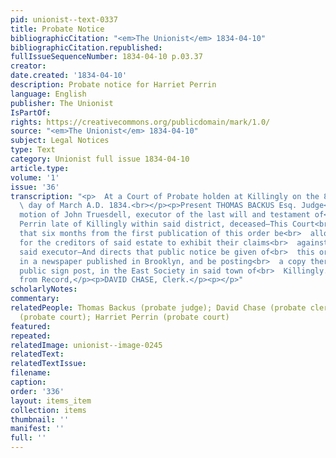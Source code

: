 ```yaml
---
pid: unionist--text-0337
title: Probate Notice
bibliographicCitation: "<em>The Unionist</em> 1834-04-10"
bibliographicCitation.republished: 
fullIssueSequenceNumber: 1834-04-10 p.03.37
creator: 
date.created: '1834-04-10'
description: Probate notice for Harriet Perrin
language: English
publisher: The Unionist
IsPartOf: 
rights: https://creativecommons.org/publicdomain/mark/1.0/
source: "<em>The Unionist</em> 1834-04-10"
subject: Legal Notices
type: Text
category: Unionist full issue 1834-04-10
article.type: 
volume: '1'
issue: '36'
transcription: "<p>  At a Court of Probate holden at Killingly on the 8<sup>th</sup>
  \ day of March A.D. 1834.<br></p><p>Present THOMAS BACKUS Esq. Judge</p><p>  On
  motion of John Truesdell, executor of the last will and testament of<br>  Harriet
  Perrin late of Killingly within said district, deceased—This Court<br>  doth decree
  that six months from the first publication of this order be<br>  allowed and limited
  for the creditors of said estate to exhibit their claims<br>  against the same to
  said executor—And directs that public notice be given of<br>  this order by advertising
  in a newspaper published in Brooklyn, and be posting<br>  a copy thereof on the
  public sign post, in the East Society in said town of<br>  Killingly.<br></p><p>Certified
  from Record,</p><p>DAVID CHASE, Clerk.</p><p></p>"
scholarlyNotes: 
commentary: 
relatedPeople: Thomas Backus (probate judge); David Chase (probate clerk); John Truesdell
  (probate court); Harriet Perrin (probate court)
featured: 
repeated: 
relatedImage: unionist--image-0245
relatedText: 
relatedTextIssue: 
filename: 
caption: 
order: '336'
layout: items_item
collection: items
thumbnail: ''
manifest: ''
full: ''
---
```

